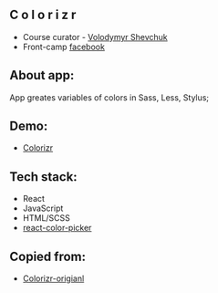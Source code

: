 ## C o l o r i z r

* Course curator - [Volodymyr Shevchuk](https://github.com/dosandk)
* Front-camp [facebook](https://www.facebook.com/groups/270300106928894)

## About app:
 
App greates variables of colors in Sass, Less, Stylus;

## Demo:

* [Colorizr](https://slavikzdebskyy.github.io/colorizr.github.io) 

## Tech stack:

* React
* JavaScript 
* HTML/SCSS
* [react-color-picker](https://www.npmjs.com/package/react-color-picker)

 ## Copied from:

 * [Colorizr-origianl](https://dosandk.github.io/react-challenge-colorizr/#/?_k=528n6c)

 